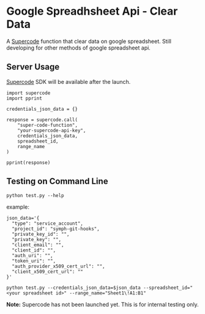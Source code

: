 # Google Spreadhsheet Api - Clear Data

A [Supercode](http://gosupercode.com) function that clear data on google spreadsheet.
Still developing for other methods of google spreadsheet api.

## Server Usage

[Supercode](http://gosupercode.com) SDK will be available after the launch.

```
import supercode
import pprint

credentials_json_data = {}

response = supercode.call(
    "super-code-function",
    "your-supercode-api-key",
    credentials_json_data,
    spreadsheet_id,
    range_name
)

pprint(response)
```

## Testing on Command Line
`python test.py --help`

example:

    json_data='{
      "type": "service_account",
      "project_id": "symph-git-hooks",
      "private_key_id": "",
      "private_key": "",
      "client_email": "",
      "client_id": "",
      "auth_uri": "",
      "token_uri": "",
      "auth_provider_x509_cert_url": "",
      "client_x509_cert_url": ""
    }'
    
    python test.py --credentials_json_data=$json_data --spreadsheet_id="<your spreadsheet id>" --range_name="Sheet1\!A1:B1"


**Note:** Supercode has not been launched yet. This is for internal testing only.
